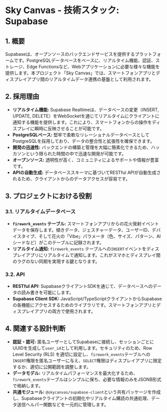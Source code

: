 # Sky Canvas - 技術スタック: Supabase

## 1. 概要

Supabaseは、オープンソースのバックエンドサービスを提供するプラットフォームです。PostgreSQLデータベースをベースに、リアルタイム機能、認証、ストレージ、Edge Functionsなど、Webアプリケーションに必要な様々な機能を提供します。本プロジェクト「Sky Canvas」では、スマートフォンアプリとディスプレイアプリ間のリアルタイムデータ連携の基盤として利用されます。

## 2. 採用理由

-   **リアルタイム機能:** Supabase Realtimeは、データベースの変更（INSERT, UPDATE, DELETE）をWebSocketを通じてリアルタイムにクライアントに通知する機能を提供します。これにより、スマートフォンからの操作をディスプレイに瞬時に反映させることが可能です。
-   **PostgreSQLベース:** 堅牢で柔軟なリレーショナルデータベースとしてPostgreSQLを採用しており、データの整合性と拡張性を確保できます。
-   **開発の迅速性:** バックエンドの構築と管理を大幅に簡素化できるため、ハッカソンという限られた時間の中で迅速な開発が可能です。
-   **オープンソース:** 透明性が高く、コミュニティによるサポートや情報が豊富です。
-   **APIの自動生成:** データベーススキーマに基づいてRESTful APIが自動生成されるため、クライアントからのデータアクセスが容易です。

## 3. プロジェクトにおける役割

### 3.1. リアルタイムデータベース

-   **`firework_events` テーブル:** スマートフォンアプリからの花火発射イベントデータを保存します。傾きデータ、ジェスチャーデータ、ユーザーID、デバイスタイプ、そして花火の「Vibe」パラメータ（色、サイズ、パターン、AIシードなど）がこのテーブルに記録されます。
-   **リアルタイム通知:** `firework_events` テーブルへの`INSERT`イベントをディスプレイアプリにリアルタイムで通知します。これがスマホとディスプレイ間のラグのない同期を実現する鍵となります。

### 3.2. API

-   **RESTful API:** SupabaseクライアントSDKを通じて、データベースへのデータの読み書きを可能にします。
-   **Supabase Client SDK:** JavaScript/TypeScriptクライアントからSupabaseの各機能にアクセスするためのライブラリです。スマートフォンアプリとディスプレイアプリの両方で使用されます。

## 4. 関連する設計判断

-   **認証・認可:** 匿名ユーザーとしてSupabaseに接続し、セッションごとにUUIDを生成して`user_id`として利用します。セキュリティのため、Row Level Security (RLS) を適切に設定し、`firework_events`テーブルへの`INSERT`権限を匿名ユーザーに与え、`SELECT`権限はディスプレイアプリに限定するか、適切に公開範囲を調整します。
-   **データモデル:** リアルタイムパフォーマンスを最大化するため、`firework_events`テーブルはシンプルに保ち、必要な情報のみをJSONB形式で格納します。
-   **共通モジュール:** `@skycanvas/supabase-client`という共有パッケージを作成し、Supabaseクライアントの初期化やリアルタイム購読の共通処理、データ送信ヘルパー関数などを一元的に管理します。 